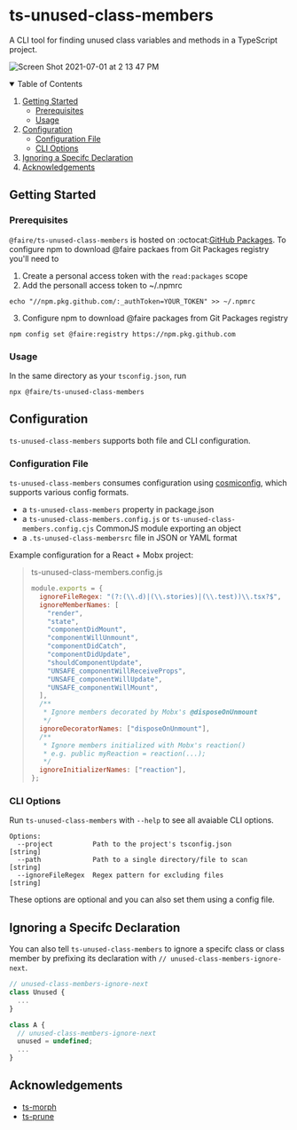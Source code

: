 # ts-unused-class-members

A CLI tool for finding unused class variables and methods in a TypeScript project.

![Screen Shot 2021-07-01 at 2 13 47 PM](https://user-images.githubusercontent.com/10435612/124171469-a1c57300-da76-11eb-9281-97aae3858bbb.png)

<details open="open">
  <summary>Table of Contents</summary>
  <ol>
    <li>
      <a href="#getting-started">Getting Started</a>
      <ul>
        <li><a href="#prerequisites">Prerequisites</a></li>
        <li><a href="#usage">Usage</a></li>
      </ul>
    </li>
    <li>
      <a href="#configuration">Configuration</a>
      <ul>
        <li><a href="#configuration-file">Configuration File</a></li>
        <li><a href="#cli-options">CLI Options</a></li>
      </ul>
    </li>
    <li><a href="#ignoring-a-specifc-declaration">Ignoring a Specifc Declaration</a></li>
    <li><a href="#acknowledgements">Acknowledgements</a></li>
  </ol>
</details>

## Getting Started

### Prerequisites

`@faire/ts-unused-class-members` is hosted on :octocat:[GitHub Packages](https://docs.github.com/en/packages/working-with-a-github-packages-registry/working-with-the-npm-registry#installing-a-package). To configure npm to download @faire packaes from Git Packages registry you'll need to

1. Create a personal access token with the `read:packages` scope
2. Add the personall access token to ~/.npmrc
```
echo "//npm.pkg.github.com/:_authToken=YOUR_TOKEN" >> ~/.npmrc
```
3. Configure npm to download @faire packages from Git Packages registry
```
npm config set @faire:registry https://npm.pkg.github.com
```


### Usage
In the same directory as your `tsconfig.json`, run
```
npx @faire/ts-unused-class-members
```

## Configuration

`ts-unused-class-members` supports both file and CLI configuration.

### Configuration File

`ts-unused-class-members` consumes configuration using [cosmiconfig](https://github.com/davidtheclark/cosmiconfig#cosmiconfig), which supports various config formats.

- a `ts-unused-class-members` property in package.json
- a `ts-unused-class-members.config.js` or `ts-unused-class-members.config.cjs` CommonJS module exporting an object
- a `.ts-unused-class-membersrc` file in JSON or YAML format

Example configuration for a React + Mobx project:

> ts-unused-class-members.config.js
>
> ```js
> module.exports = {
>   ignoreFileRegex: "(?:(\\.d)|(\\.stories)|(\\.test))\\.tsx?$",
>   ignoreMemberNames: [
>     "render",
>     "state",
>     "componentDidMount",
>     "componentWillUnmount",
>     "componentDidCatch",
>     "componentDidUpdate",
>     "shouldComponentUpdate",
>     "UNSAFE_componentWillReceiveProps",
>     "UNSAFE_componentWillUpdate",
>     "UNSAFE_componentWillMount",
>   ],
>   /**
>    * Ignore members decorated by Mobx's @disposeOnUnmount
>    */
>   ignoreDecoratorNames: ["disposeOnUnmount"],
>   /**
>    * Ignore members initialized with Mobx's reaction()
>    * e.g. public myReaction = reaction(...);
>    */
>   ignoreInitializerNames: ["reaction"],
> };
> ```

### CLI Options

Run `ts-unused-class-members` with `--help` to see all avaiable CLI options.

```
Options:
  --project          Path to the project's tsconfig.json                [string]
  --path             Path to a single directory/file to scan            [string]
  --ignoreFileRegex  Regex pattern for excluding files                  [string]
```

These options are optional and you can also set them using a config file.

## Ignoring a Specifc Declaration
You can also tell `ts-unused-class-members` to ignore a specifc class or class member by prefixing its declaration with `// unused-class-members-ignore-next`. 

```js
// unused-class-members-ignore-next
class Unused {
  ...
}

class A {
  // unused-class-members-ignore-next
  unused = undefined;
  ...
}
```

## Acknowledgements

- [ts-morph](https://github.com/dsherret/ts-morph)
- [ts-prune](https://github.com/nadeesha/ts-prune)
